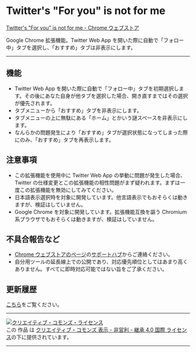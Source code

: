 # Twitter's "For you" is not for me

[Twitter's "For you" is not for me  \- Chrome ウェブストア](https://chrome.google.com/webstore/detail/twitters-for-you-is-not-f/nlpmfaocdocgmeheioilmhnniimnkopc)

Google Chrome 拡張機能。Twitter Web App を開いた際に自動で「フォロー中」タブを選択し、「おすすめ」タブは非表示にします。

---

## 機能

- Twitter Web App を開いた際に自動で「フォロー中」タブを初期選択します。その後にあなた自身が他タブを選択した場合、開き直すまではその選択が優先されます。
- タブメニューから「おすすめ」タブを非表示にします。
- タブメニューの上に無駄にある「ホーム」とかいう謎スペースを非表示にします。
- なんらかの問題発生により「おすすめ」タブが選択状態になってしまった際にのみ、「おすすめ」タブを再表示します。

## 注意事項

- この拡張機能を使用中に Twitter Web App の挙動に問題が発生した場合、Twitter の仕様変更とこの拡張機能の相性問題がまず疑われます。まずは一度この拡張機能を無効にしてみてください。
- 日本語表示選択時を対象に開発しています。他言語表示でもおそらくは動きますが、検証はしていません。
- Google Chrome を対象に開発しています。拡張機能互換を謳う Chromium 系ブラウザでもおそらくは動きますが、検証はしていません。

## 不具合報告など

- [Chrome ウェブストアのページ](https://chrome.google.com/webstore/detail/twitters-for-you-is-not-f/nlpmfaocdocgmeheioilmhnniimnkopc)の[サポートハブ](https://chromewebstore.google.com/detail/nlpmfaocdocgmeheioilmhnniimnkopc/support)からご連絡ください。
- 自分用ツールの延長線上での公開であり、対応優先順位としてはあまり高くありません。すべてに即時対応可能ではない旨をご了承ください。

## 更新履歴

[こちら](https://github.com/Y-dash/twitters-for-you-is-not-for-me/releases)をご覧ください。

---

[![クリエイティブ・コモンズ・ライセンス](https://i.creativecommons.org/l/by-nc-sa/4.0/88x31.png)](http://creativecommons.org/licenses/by-nc-sa/4.0/)  
この 作品 は [クリエイティブ・コモンズ 表示 - 非営利 - 継承 4.0 国際 ライセンス](http://creativecommons.org/licenses/by-nc-sa/4.0/)の下に提供されています。

---